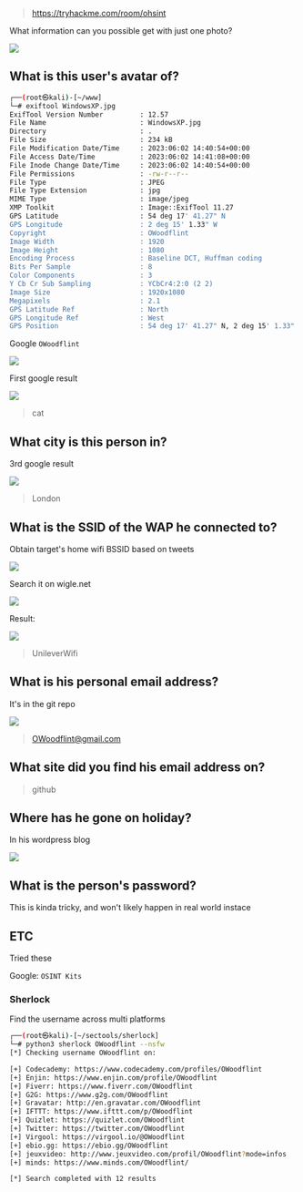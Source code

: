 > https://tryhackme.com/room/ohsint

What information can you possible get with just one photo?

![](attachment/e7492fa2c97e1d3e3a96465d99094b75.jpg)

## What is this user's avatar of?

```bash
┌──(root㉿kali)-[~/www]
└─# exiftool WindowsXP.jpg
ExifTool Version Number         : 12.57
File Name                       : WindowsXP.jpg
Directory                       : .
File Size                       : 234 kB
File Modification Date/Time     : 2023:06:02 14:40:54+00:00
File Access Date/Time           : 2023:06:02 14:41:08+00:00
File Inode Change Date/Time     : 2023:06:02 14:40:54+00:00
File Permissions                : -rw-r--r--
File Type                       : JPEG
File Type Extension             : jpg
MIME Type                       : image/jpeg
XMP Toolkit                     : Image::ExifTool 11.27
GPS Latitude                    : 54 deg 17' 41.27" N
GPS Longitude                   : 2 deg 15' 1.33" W
Copyright                       : OWoodflint
Image Width                     : 1920
Image Height                    : 1080
Encoding Process                : Baseline DCT, Huffman coding
Bits Per Sample                 : 8
Color Components                : 3
Y Cb Cr Sub Sampling            : YCbCr4:2:0 (2 2)
Image Size                      : 1920x1080
Megapixels                      : 2.1
GPS Latitude Ref                : North
GPS Longitude Ref               : West
GPS Position                    : 54 deg 17' 41.27" N, 2 deg 15' 1.33" W
```

Google `OWoodflint`

![](attachment/1509231eefe10d1720eea350b03fcf0e.png)

First google result

![](attachment/0a1c229171d84bc681a8833fbab1197d.png)

> cat

## What city is this person in?

3rd google result

![](attachment/21df9529a0f179ee23d695c5dbd00554.png)

> London

## What is the SSID of the WAP he connected to?

Obtain target's home wifi BSSID based on tweets

![](attachment/f25317c0e991bdef09fa2c3c86d55c11.png)

Search it on wigle.net

![](attachment/344daf5d25da10a21bac39ff90a5c267.png)

Result:

![](attachment/75e56c7ef27d4fb40ad6dd0b1906e5a6.png)

> UnileverWifi

## What is his personal email address?

It's in the git repo

![](attachment/e657ccf744ac6a7c117686bfad420154.png)

> OWoodflint@gmail.com

## What site did you find his email address on?

> github

## Where has he gone on holiday?

In his wordpress blog

![](attachment/15b52a8f46e8b364d27fac274e26ae36.png)

## What is the person's password?

This is kinda tricky, and won't likely happen in real world instace

## ETC

Tried these

Google: `OSINT Kits`

### Sherlock

Find the username across multi platforms

```bash
┌──(root㉿kali)-[~/sectools/sherlock]
└─# python3 sherlock OWoodflint --nsfw
[*] Checking username OWoodflint on:

[+] Codecademy: https://www.codecademy.com/profiles/OWoodflint
[+] Enjin: https://www.enjin.com/profile/OWoodflint
[+] Fiverr: https://www.fiverr.com/OWoodflint
[+] G2G: https://www.g2g.com/OWoodflint
[+] Gravatar: http://en.gravatar.com/OWoodflint
[+] IFTTT: https://www.ifttt.com/p/OWoodflint
[+] Quizlet: https://quizlet.com/OWoodflint
[+] Twitter: https://twitter.com/OWoodflint
[+] Virgool: https://virgool.io/@OWoodflint
[+] ebio.gg: https://ebio.gg/OWoodflint
[+] jeuxvideo: http://www.jeuxvideo.com/profil/OWoodflint?mode=infos
[+] minds: https://www.minds.com/OWoodflint/

[*] Search completed with 12 results
```